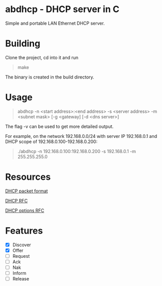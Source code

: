 # abdhcp - DHCP server in C
Simple and portable LAN Ethernet DHCP server.

# Building
Clone the project, cd into it and run 
>make

The binary is created in the build directory.

# Usage
>abdhcp -n \<start address>:\<end address> -s \<server address> -m \<subnet mask> [-g \<gateway] [-d \<dns server>]

The flag -v can be used to get more detailed output.

For example, on the network 192.168.0.0/24 with server IP 192.168.0.1 and
DHCP scope of 192.168.0.100-192.168.0.200:

>./abdhcp -n 192.168.0.100:192.168.0.200 -s 192.168.0.1 -m 255.255.255.0


# Resources
[DHCP packet format](https://techhub.hpe.com/eginfolib/networking/docs/switches/5120si/cg/5998-8491_l3-ip-svcs_cg/content/436042653.htm)

[DHCP RFC](https://www.rfc-editor.org/rfc/rfc2131)

[DHCP options RFC](https://www.rfc-editor.org/rfc/rfc2132)

# Features
- [x] Discover
- [x] Offer
- [ ] Request
- [ ] Ack
- [ ] Nak
- [ ] Inform
- [ ] Release